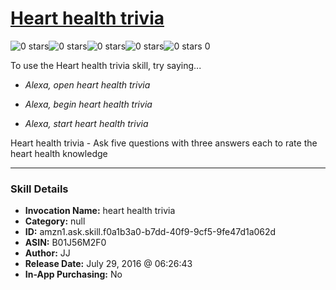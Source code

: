 # [Heart health trivia](http://alexa.amazon.com/#skills/amzn1.ask.skill.f0a1b3a0-b7dd-40f9-9cf5-9fe47d1a062d)
![0 stars](../../images/ic_star_border_black_18dp_1x.png)![0 stars](../../images/ic_star_border_black_18dp_1x.png)![0 stars](../../images/ic_star_border_black_18dp_1x.png)![0 stars](../../images/ic_star_border_black_18dp_1x.png)![0 stars](../../images/ic_star_border_black_18dp_1x.png) 0

To use the Heart health trivia skill, try saying...

* *Alexa, open heart health trivia*

* *Alexa, begin heart health trivia*

* *Alexa, start heart health trivia*

Heart health trivia - Ask five questions with three answers each to rate the heart health knowledge

***

### Skill Details

* **Invocation Name:** heart health trivia
* **Category:** null
* **ID:** amzn1.ask.skill.f0a1b3a0-b7dd-40f9-9cf5-9fe47d1a062d
* **ASIN:** B01J56M2F0
* **Author:** JJ
* **Release Date:** July 29, 2016 @ 06:26:43
* **In-App Purchasing:** No

